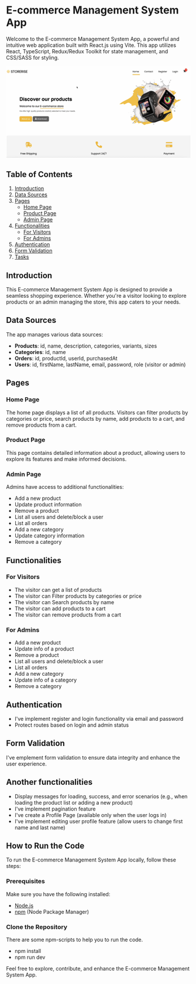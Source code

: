 # E-commerce Management System App

Welcome to the E-commerce Management System App, a powerful and intuitive web application built with React.js using Vite. This app utilizes React, TypeScript, Redux/Redux Toolkit for state management, and CSS/SASS for styling.

[![Watch the Demo](Rise.png)](eCommerceApp.mov)


## Table of Contents
1. [Introduction](#introduction)
2. [Data Sources](#data-sources)
3. [Pages](#pages)
   - [Home Page](#home-page)
   - [Product Page](#product-page)
   - [Admin Page](#admin-page)
4. [Functionalities](#functionalities)
   - [For Visitors](#for-visitors)
   - [For Admins](#for-admins)
5. [Authentication](#authentication)
6. [Form Validation](#form-validation)
7. [Tasks](#tasks)

## Introduction

This E-commerce Management System App is designed to provide a seamless shopping experience. Whether you're a visitor looking to explore products or an admin managing the store, this app caters to your needs.

## Data Sources

The app manages various data sources:

- **Products**: id, name, description, categories, variants, sizes
- **Categories**: id, name
- **Orders**: id, productId, userId, purchasedAt
- **Users**: id, firstName, lastName, email, password, role (visitor or admin)

## Pages

### Home Page

The home page displays a list of all products. Visitors can filter products by categories or price, search products by name, add products to a cart, and remove products from a cart.

### Product Page

This page contains detailed information about a product, allowing users to explore its features and make informed decisions.

### Admin Page

Admins have access to additional functionalities:

- Add a new product
- Update product information
- Remove a product
- List all users and delete/block a user
- List all orders
- Add a new category
- Update category information
- Remove a category

## Functionalities

### For Visitors

- The visitor can get a list of products
- The visitor can Filter products by categories or price
- The visitor can Search products by name
- The visitor can add products to a cart
- The visitor can remove products from a cart

### For Admins

- Add a new product
- Update info of a product
- Remove a product
- List all users and delete/block a user
- List all orders
- Add a new category
- Update info of a category
- Remove a category

## Authentication

- I've implement register and login functionality via email and password
- Protect routes based on login and admin status

## Form Validation

I've emplement form validation to ensure data integrity and enhance the user experience.

## Another functionalities

- Display messages for loading, success, and error scenarios (e.g., when loading the product list or adding a new product)
- I've implement pagination feature
- I've create a Profile Page (available only when the user logs in)
- I've implement editing user profile feature (allow users to change first name and last name)


## How to Run the Code

To run the E-commerce Management System App locally, follow these steps:

### Prerequisites

Make sure you have the following installed:

- [Node.js](https://nodejs.org/)
- [npm](https://www.npmjs.com/) (Node Package Manager)

### Clone the Repository

There are some npm-scripts to help you to run the code.
- npm install
- npm run dev

Feel free to explore, contribute, and enhance the E-commerce Management System App.